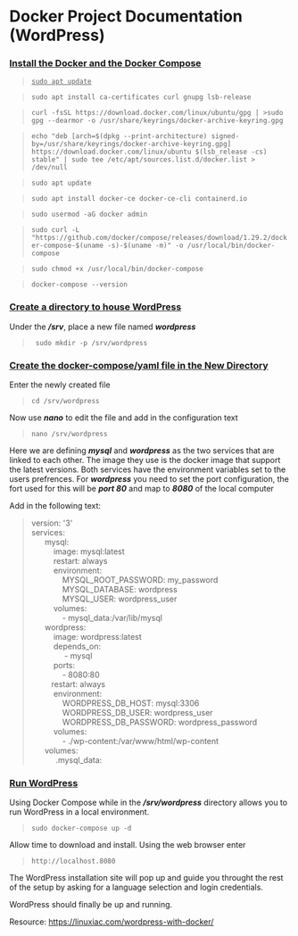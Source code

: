 # Docker Project Documentation (WordPress)

### <u>Install the Docker and the Docker Compose
>`sudo apt update`</u>

>`sudo apt install ca-certificates curl gnupg lsb-release`

>`curl -fsSL https://download.docker.com/linux/ubuntu/gpg | >sudo gpg --dearmor -o /usr/share/keyrings/docker-archive-keyring.gpg`

>`echo "deb [arch=$(dpkg --print-architecture) signed-by=/usr/share/keyrings/docker-archive-keyring.gpg] https://download.docker.com/linux/ubuntu $(lsb_release -cs) stable" | sudo tee /etc/apt/sources.list.d/docker.list > /dev/null`

>`sudo apt update`

>`sudo apt install docker-ce docker-ce-cli containerd.io`

>`sudo usermod -aG docker admin`

>`sudo curl -L "https://github.com/docker/compose/releases/download/1.29.2/docker-compose-$(uname -s)-$(uname -m)" -o /usr/local/bin/docker-compose`

>`sudo chmod +x /usr/local/bin/docker-compose`

>`docker-compose --version`

### <u> Create a directory to house WordPress </u>
Under the ***/srv***, place a new file named ***wordpress*** 

>` sudo mkdir -p /srv/wordpress`

### <u> Create the **docker-compose/yaml** file in the New Directory </u>

Enter the newly created file

>`cd /srv/wordpress`

Now use ***nano*** to edit the file and add in the configuration text

>`nano /srv/wordpress`

Here we are defining ***mysql*** and ***wordpress*** as the two services that are linked to each other. The image they use is the docker image that support the latest versions. Both services have the environment variables set to the users prefrences. For ***wordpress*** you need to set the port configuration, the fort used for this will be ***port 80*** and map to ***8080*** of the local computer

Add in the following text:

>version: '3' <br>
services: <br>
&nbsp;&nbsp;&nbsp;&nbsp;&nbsp;&nbsp;mysql: <br>
    &nbsp;&nbsp;&nbsp;&nbsp;&nbsp;&nbsp;&nbsp;&nbsp;&nbsp;&nbsp;image: mysql:latest <br>
    &nbsp;&nbsp;&nbsp;&nbsp;&nbsp;&nbsp;&nbsp;&nbsp;&nbsp;&nbsp;restart: always <br>
    &nbsp;&nbsp;&nbsp;&nbsp;&nbsp;&nbsp;&nbsp;&nbsp;&nbsp;&nbsp;environment: <br>
    &nbsp;&nbsp;&nbsp;&nbsp;&nbsp;&nbsp;&nbsp;&nbsp;&nbsp;&nbsp;&nbsp;&nbsp;&nbsp;&nbsp;MYSQL_ROOT_PASSWORD: my_password<br>
    &nbsp;&nbsp;&nbsp;&nbsp;&nbsp;&nbsp;&nbsp;&nbsp;&nbsp;&nbsp;&nbsp;&nbsp;&nbsp;&nbsp;MYSQL_DATABASE: wordpress<br>
     &nbsp;&nbsp;&nbsp;&nbsp;&nbsp;&nbsp;&nbsp;&nbsp;&nbsp;&nbsp;&nbsp;&nbsp;&nbsp;&nbsp;MYSQL_USER: wordpress_user<br>
    &nbsp;&nbsp;&nbsp;&nbsp;&nbsp;&nbsp;&nbsp;&nbsp;&nbsp;&nbsp;volumes:<br>
&nbsp;&nbsp;&nbsp;&nbsp;&nbsp;&nbsp;&nbsp;&nbsp;&nbsp;&nbsp;&nbsp;&nbsp;&nbsp;&nbsp;- mysql_data:/var/lib/mysql<br>
&nbsp;&nbsp;&nbsp;&nbsp;&nbsp;&nbsp;wordpress:<br>
    &nbsp;&nbsp;&nbsp;&nbsp;&nbsp;&nbsp;&nbsp;&nbsp;&nbsp;&nbsp;image: wordpress:latest<br>
    &nbsp;&nbsp;&nbsp;&nbsp;&nbsp;&nbsp;&nbsp;&nbsp;&nbsp;&nbsp;depends_on:<br>
    &nbsp;&nbsp;&nbsp;&nbsp;&nbsp;&nbsp;&nbsp;&nbsp;&nbsp;&nbsp;&nbsp;&nbsp;&nbsp;&nbsp;  - mysql<br>
    &nbsp;&nbsp;&nbsp;&nbsp;&nbsp;&nbsp;&nbsp;&nbsp;&nbsp;&nbsp;ports:<br>
      &nbsp;&nbsp;&nbsp;&nbsp;&nbsp;&nbsp;&nbsp;&nbsp;&nbsp;&nbsp;&nbsp;&nbsp;&nbsp;&nbsp;- 8080:80<br>
   &nbsp;&nbsp;&nbsp;&nbsp;&nbsp;&nbsp;&nbsp;&nbsp;&nbsp;restart: always<br>
    &nbsp;&nbsp;&nbsp;&nbsp;&nbsp;&nbsp;&nbsp;&nbsp;&nbsp;&nbsp;environment:<br>
      &nbsp;&nbsp;&nbsp;&nbsp;&nbsp;&nbsp;&nbsp;&nbsp;&nbsp;&nbsp;&nbsp;&nbsp;&nbsp;&nbsp;WORDPRESS_DB_HOST: mysql:3306<br>
      &nbsp;&nbsp;&nbsp;&nbsp;&nbsp;&nbsp;&nbsp;&nbsp;&nbsp;&nbsp;&nbsp;&nbsp;&nbsp;&nbsp;WORDPRESS_DB_USER: wordpress_user<br>
      &nbsp;&nbsp;&nbsp;&nbsp;&nbsp;&nbsp;&nbsp;&nbsp;&nbsp;&nbsp;&nbsp;&nbsp;&nbsp;&nbsp;WORDPRESS_DB_PASSWORD: wordpress_password<br>
    &nbsp;&nbsp;&nbsp;&nbsp;&nbsp;&nbsp;&nbsp;&nbsp;&nbsp;&nbsp;volumes:<br>
      &nbsp;&nbsp;&nbsp;&nbsp;&nbsp;&nbsp;&nbsp;&nbsp;&nbsp;&nbsp;&nbsp;&nbsp;&nbsp;&nbsp;- ./wp-content:/var/www/html/wp-content<br>
&nbsp;&nbsp;&nbsp;&nbsp;&nbsp;&nbsp;volumes:<br>
 &nbsp;&nbsp;&nbsp;&nbsp;&nbsp;&nbsp;&nbsp;&nbsp;&nbsp;&nbsp; .mysql_data:<br>


### <u> Run WordPress </u>

Using Docker Compose while in the ***/srv/wordpress*** directory allows you to run WordPress in a local environment. 

>`sudo docker-compose up -d`

Allow time to download and install.
Using the web browser enter <br> 
>`http://localhost.8080`

The WordPress installation site will pop up and guide you throught the rest of the setup by asking for a language selection and login credentials.

WordPress should finally be up and running.

Resource: https://linuxiac.com/wordpress-with-docker/
